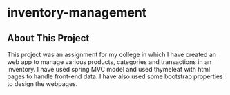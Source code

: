 # inventory-management
## About This Project
This project was an assignment for my college in which I have created an web app to manage various products, categories and transactions in an inventory. 
I have used spring MVC model and used thymeleaf with html pages to handle front-end data. I have also used some bootstrap properties to design the webpages.
